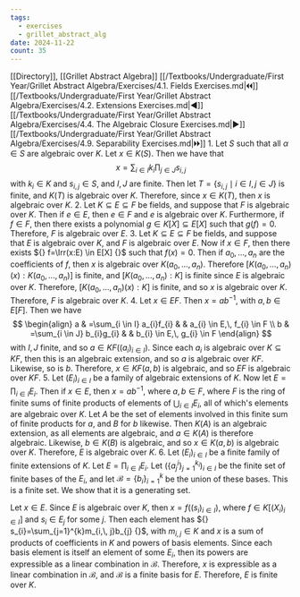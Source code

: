 ```yaml
---
tags:
  - exercises
  - grillet_abstract_alg
date: 2024-11-22
count: 35
---
```

[[Directory]], [[Grillet Abstract Algebra]]
[[/Textbooks/Undergraduate/First Year/Grillet Abstract Algebra/Exercises/4.1. Fields Exercises.md|🞀🞀]] [[/Textbooks/Undergraduate/First Year/Grillet Abstract Algebra/Exercises/4.2. Extensions Exercises.md|◀]] [[/Textbooks/Undergraduate/First Year/Grillet Abstract Algebra/Exercises/4.4. The Algebraic Closure Exercises.md|▶]] [[/Textbooks/Undergraduate/First Year/Grillet Abstract Algebra/Exercises/4.9. Separability Exercises.md|🞂🞂]]
1. 
Let $S$ such that all ${} \alpha \in S {}$ are algebraic over $K {}$. Let ${} x \in K(S)$. Then we have that
$$
x=\sum _{i \in I} k_{i} \prod _{j \in J} s_{i,\, j}
$$
with ${} k_{i} \in K {}$ and ${} s_{i,\, j} \in S {}$, and $I,\, J {}$ are finite. Then let ${} T=\{ s_{i,\, j} \mid i \in I,\, j \in J\} {}$ is finite, and $K(T) {}$ is algebraic over $K {}$. Therefore, since ${} x \in K(T) {}$, then $x$ is algebraic over ${} K {}$.
2. 
Let ${} K \subseteq E \subseteq F {}$ be fields, and suppose that $F$ is algebraic over $K$. Then if ${} e \in E {}$, then ${} e \in F {}$ and $e$ is algebraic over $K$. Furthermore, if ${} f \in F {}$, then there exists a polynomial ${} g \in K[X] \subseteq E[X] {}$ such that ${} g(f)=0 {}$. Therefore, $F$ is algebraic over $E$.
3. 
Let ${} K \subseteq E \subseteq F {}$ be fields, and suppose that $E$ is algebraic over $K$, and $F$ is algebraic over $E$. Now if ${} x \in F {}$, then there exists ${} f=\Irr(x:E) \in E[X] {}$ such that ${} f(x)=0 {}$. Then if ${} a_{0},\,\dots,\,a_{n} {}$ are the coefficients of $f {}$, then ${} x$ is algebraic over ${} K(a_{0},\,\dots,\,a_{n}) {}$. Therefore ${} [K(a_{0},\,\dots,\,a_{n})(x):K(a_{0},\,\dots,\,a_{n})] {}$ is finite, and ${} [K(a_{0},\,\dots,\,a_{n}):K] {}$ is finite since $E {}$ is algebraic over $K$. Therefore, ${} [K(a_{0},\,\dots,\,a_{n})(x):K] {}$ is finite, and so $x$ is algebraic over $K {}$. Therefore, $F$ is algebraic over $K$.
4. 
Let ${} x \in EF {}$. Then ${} x=ab^{-1} {}$, with ${} a,\, b \in E[F] {}$. Then we have
$$
\begin{align}
a & =\sum_{i \in I} a_{i}f_{i} &  & a_{i} \in E,\, f_{i} \in F \\
b & =\sum_{i \in J} b_{i}g_{i} &  & b_{i} \in E,\, g_{i} \in F
\end{align}
$$
with ${} I,\, J {}$ finite, and so ${} a \in KF((a_{i})_{i \in I}) {}$. Since each ${} a_{i}$ is algebraic over ${} K \subseteq KF {}$, then this is an algebraic extension, and so $a$ is algebraic over $KF$. Likewise, so is $b$. Therefore, ${} x \in KF(a,\, b) {}$ is algebraic, and so $EF$ is algebraic over $KF {}$.
5. 
Let ${} (E_{i})_{i \in I} {}$ be a family of algebraic extensions of $K$. Now let ${} E= \prod_{i\in I} E_{i} {}$. Then if ${} x \in E {}$, then ${} x=ab^{-1} {}$, where ${} a,\, b \in F {}$, where $F {}$ is the ring of finite sums of finite products of elements of ${} \bigcup_{i\in I} E_{i} {}$, all of which's elements are algebraic over $K {}$. Let ${} A$ be the set of elements involved in this finite sum of finite products for $a$, and $B {}$ for ${} b {}$ likewise. Then $K(A)$ is an algebraic extension, as all elements are algebraic, and ${} a \in K(A) {}$ is therefore algebraic. Likewise, ${} b \in K(B) {}$ is algebraic, and so ${} x \in K(a,\, b) {}$ is algebraic over $K$. Therefore, $E$ is algebraic over $K$.
6. 
Let ${} (E_{i})_{i \in I} {}$ be a finite family of finite extensions of $K$. Let ${} E=\prod_{i\in I} E_{i} {}$. Let ${} \left( \{ a_{j}^{i} \}_{j=1}^{k_{i}}  \right)_{i \in I} {}$ be the finite set of finite bases of the ${} E_{i} {}$, and let ${} \mathcal{B}=\{ b_{i} \}_{i=1}^{k}  {}$ be the union of these bases. This is a finite set. We show that it is a generating set. 

Let ${} x \in E {}$. Since $E$ is algebraic over $K$, then ${} x=f((s_{i})_{i \in I}) {}$, where ${} f \in K[(X_{i})_{i \in I}] {}$ and ${} s_{i} \in E_{j} {}$ for some $j {}$. Then each element has ${} s_{i}=\sum_{j=1}^{k}m_{i,\, j}b_{j} {}$, with ${} m_{i,\, j} \in K {}$ and ${} x$ is a sum of products of coefficients in $K$ and powers of basis elements. Since each basis element is itself an element of some ${} E_{i} {}$, then its powers are expressible as a linear combination in ${} \mathcal{B}$. Therefore, $x$ is expressible as a linear combination in $\mathcal{B}$, and $\mathcal{B}$ is a finite basis for $E$. Therefore, $E$ is finite over $K$. 
